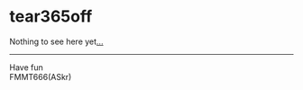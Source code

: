 tear365off
==========

Nothing to see here yet[...][1]



---
Have fun  
FMMT666(ASkr)  



[1]: https://encrypted.google.com/search?q="ponies"&tbm=isch

